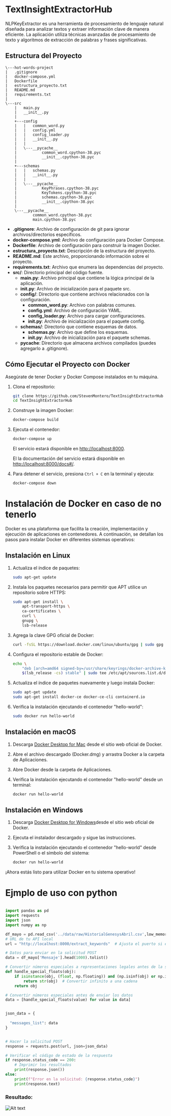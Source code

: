 # TextInsightExtractorHub

NLPKeyExtractor es una herramienta de procesamiento de lenguaje natural diseñada para analizar textos y extraer información clave de manera eficiente. La aplicación utiliza técnicas avanzadas de procesamiento de texto y algoritmos de extracción de palabras y frases significativas.

## Estructura del Proyecto

```
\---hot-words-project
|   .gitignore
|   docker-compose.yml
|   Dockerfile
|   estructura_proyecto.txt
|   README.md
|   requirements.txt
|   
\---src
    |   main.py
    |   __init__.py
    |   
    +---config
    |   |   common_word.py
    |   |   config.yml
    |   |   config_loader.py
    |   |   __init__.py
    |   |   
    |   \---__pycache__
    |           common_word.cpython-38.pyc
    |           __init__.cpython-38.pyc
    |           
    +---schemas
    |   |   schemas.py
    |   |   __init__.py
    |   |   
    |   \---__pycache__
    |           KeyPhrases.cpython-38.pyc
    |           KeyTokens.cpython-38.pyc
    |           schemas.cpython-38.pyc
    |           __init__.cpython-38.pyc
    |           
    \---__pycache__
            common_word.cpython-38.pyc
            main.cpython-38.pyc

```


- **.gitignore**: Archivo de configuración de git para ignorar archivos/directorios específicos.
- **docker-compose.yml**: Archivo de configuración para Docker Compose.
- **Dockerfile**: Archivo de configuración para construir la imagen Docker.
- **estructura_proyecto.txt**: Descripción de la estructura del proyecto.
- **README.md**: Este archivo, proporcionando información sobre el proyecto.
- **requirements.txt**: Archivo que enumera las dependencias del proyecto.
- **src/**: Directorio principal del código fuente.
  - **main.py**: Archivo principal que contiene la lógica principal de la aplicación.
  - **__init__.py**: Archivo de inicialización para el paquete src.
  - **config/**: Directorio que contiene archivos relacionados con la configuración.
    - **common_word.py**: Archivo con palabras comunes.
    - **config.yml**: Archivo de configuración YAML.
    - **config_loader.py**: Archivo para cargar configuraciones.
    - **__init__.py**: Archivo de inicialización para el paquete config.
  - **schemas/**: Directorio que contiene esquemas de datos.
    - **schemas.py**: Archivo que define los esquemas.
    - **__init__.py**: Archivo de inicialización para el paquete schemas.
  - **__pycache__**: Directorio que almacena archivos compilados (puedes agregarlo a .gitignore).

## Cómo Ejecutar el Proyecto con Docker

Asegúrate de tener Docker y Docker Compose instalados en tu máquina.

1. Clona el repositorio:

    ```bash
    git clone https://github.com/StevenMontero/TextInsightExtractorHub
    cd TextInsightExtractorHub
    ```

2. Construye la imagen Docker:

    ```bash
    docker-compose build
    ```

3. Ejecuta el contenedor:

    ```bash
    docker-compose up
    ```

    El servicio estará disponible en [http://localhost:8000](http://localhost:8000).

    El la documentación del servicio estará disponible en [http://localhost:8000/docs#/](http://localhost:8000/docs#/).

4. Para detener el servicio, presiona `Ctrl + C` en la terminal y ejecuta:

    ```bash
    docker-compose down
    ```



# Instalación de Docker en caso de no tenerlo

Docker es una plataforma que facilita la creación, implementación y ejecución de aplicaciones en contenedores. A continuación, se detallan los pasos para instalar Docker en diferentes sistemas operativos:

## Instalación en Linux

1. Actualiza el índice de paquetes:

    ```bash
    sudo apt-get update
    ```

2. Instala los paquetes necesarios para permitir que APT utilice un repositorio sobre HTTPS:

    ```bash
    sudo apt-get install \
        apt-transport-https \
        ca-certificates \
        curl \
        gnupg \
        lsb-release
    ```

3. Agrega la clave GPG oficial de Docker:

    ```bash
    curl -fsSL https://download.docker.com/linux/ubuntu/gpg | sudo gpg --dearmor -o /usr/share/keyrings/docker-archive-keyring.gpg
    ```

4. Configura el repositorio estable de Docker:

    ```bash
    echo \
        "deb [arch=amd64 signed-by=/usr/share/keyrings/docker-archive-keyring.gpg] https://download.docker.com/linux/ubuntu \
        $(lsb_release -cs) stable" | sudo tee /etc/apt/sources.list.d/docker.list > /dev/null
    ```

5. Actualiza el índice de paquetes nuevamente y luego instala Docker:

    ```bash
    sudo apt-get update
    sudo apt-get install docker-ce docker-ce-cli containerd.io
    ```

6. Verifica la instalación ejecutando el contenedor "hello-world":

    ```bash
    sudo docker run hello-world
    ```

## Instalación en macOS

1. Descarga [Docker Desktop for Mac](https://www.docker.com/products/docker-desktop/) desde el sitio web oficial de Docker.

2. Abre el archivo descargado (Docker.dmg) y arrastra Docker a la carpeta de Aplicaciones.

3. Abre Docker desde la carpeta de Aplicaciones.

4. Verifica la instalación ejecutando el contenedor "hello-world" desde un terminal:

    ```bash
    docker run hello-world
    ```

## Instalación en Windows

1. Descarga [Docker Desktop for Windows](https://www.docker.com/products/docker-desktop/)desde el sitio web oficial de Docker.

2. Ejecuta el instalador descargado y sigue las instrucciones.

3. Verifica la instalación ejecutando el contenedor "hello-world" desde PowerShell o el símbolo del sistema:

    ```powershell
    docker run hello-world
    ```

¡Ahora estás listo para utilizar Docker en tu sistema operativo!


# Ejmplo de uso con python
```python

import pandas as pd
import requests
import json
import numpy as np

df_mayo = pd.read_csv('../data/raw/HistorialGenesysAbril.csv',low_memory=False)
# URL de tu API local
url = "http://localhost:8000/extract_keywords"  # Ajusta el puerto si es diferente

# Datos para enviar en la solicitud POST
data = df_mayo['Mensaje'].head(1000).tolist()

# Convertir números especiales a representaciones legales antes de la serialización JSON
def handle_special_floats(obj):
    if isinstance(obj, (float, np.floating)) and (np.isinf(obj) or np.isnan(obj)):
        return str(obj)  # Convertir infinito a una cadena
    return obj

# Convertir números especiales antes de enviar los datos
data = [handle_special_floats(value) for value in data]


json_data = {
  
  "messages_list": data
}


# Hacer la solicitud POST
response = requests.post(url, json=json_data)

# Verificar el código de estado de la respuesta
if response.status_code == 200:
    # Imprimir los resultados
    print(response.json())
else:
    print(f"Error en la solicitud: {response.status_code}")
    print(response.text)


```

### Resultado:

![Alt text](image.png)





